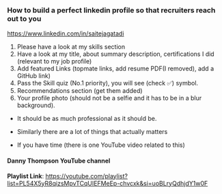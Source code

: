 ### How to build a perfect linkedin profile so that recruiters reach out to you

https://www.linkedin.com/in/saitejagatadi

1. Please have a look at my skills section
2. Have a look at my title, about summary description, certifications I did (relevant to my job profile)
3. Add featured Links (topmate links, add resume PDF(I removed), add a GitHub link)
4. Pass the Skill quiz (No.1 priority), you will see (check ✅) symbol.
5. Recommendations section (get them added)
6. Your profile photo (should not be a selfie and it has to be in a blur background). 
 - It should be as much professional as it should be.

- Similarly there are a lot of things that actually matters
- If you have time (there is one YouTube video related to this)

#### Danny Thompson YouTube channel
**Playlist Link**: https://youtube.com/playlist?list=PL54X5yR8qizsMpvTCqUIEFMeEp-chvcxk&si=uoBLryQdhjdY1w0F

